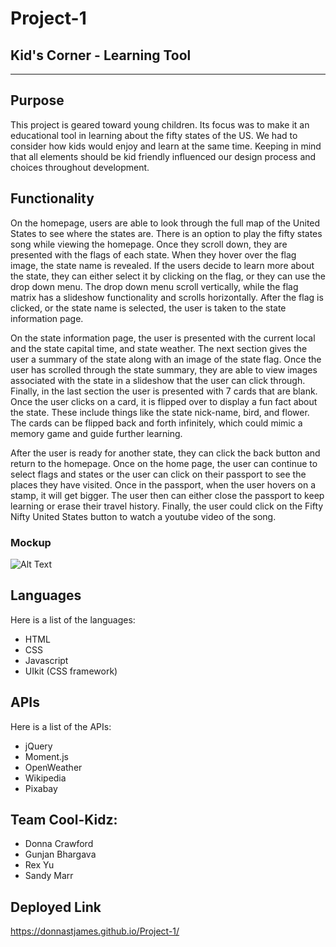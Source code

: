 # Project-1
## Kid's Corner - Learning Tool
- - - -
## Purpose

This project is geared toward young children. Its focus was to make it an educational tool in learning about the fifty states of the US. We had to consider how kids would enjoy and learn at the same time. Keeping in mind that all elements should be kid friendly influenced our design process and choices throughout development. 

## Functionality

On the homepage, users are able to look through the full map of the United States to see where the states are. There is an option to play the fifty states song while viewing the homepage. Once they scroll down, they are presented with the flags of each state. When they hover over the flag image, the state name is revealed. If the users decide to learn more about the state, they can either select it by clicking on the flag, or they can use the drop down menu. The drop down menu scroll vertically, while the flag matrix has a slideshow functionality and scrolls horizontally. After the flag is clicked, or the state name is selected, the user is taken to the state information page.

On the state information page, the user is presented with the current local and the state capital time, and state weather. The next section gives the user a summary of the state along with an image of the state flag. Once the user has scrolled through the state summary, they are able to view images associated with the state in a slideshow that the user can click through. Finally, in the last section the user is presented with 7 cards that are blank. Once the user clicks on a card, it is flipped over to display a fun fact about the state. These include things like the state nick-name, bird, and flower. The cards can be flipped back and forth infinitely, which could mimic a memory game and guide further learning. 

After the user is ready for another state, they can click the back button and return to the homepage. Once on the home page, the user can continue to select flags and states or the user can click on their passport to see the places they have visited. Once in the passport, when the user hovers on a stamp, it will get bigger. The user then can either close the passport to keep learning or erase their travel history. Finally, the user could click on the Fifty Nifty United States button to watch a youtube video of the song. 

### Mockup
![Alt Text](./assets/images/KidsCorner.gif)
## Languages

Here is a list of the languages:

* HTML
* CSS
* Javascript
* UIkit (CSS framework)

## APIs

Here is a list of the APIs:

* jQuery
* Moment.js
* OpenWeather
* Wikipedia
* Pixabay

## Team Cool-Kidz:

* Donna Crawford
* Gunjan Bhargava
* Rex Yu
* Sandy Marr

## Deployed Link
https://donnastjames.github.io/Project-1/

